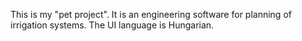 This is my "pet project". It is an engineering software for planning of irrigation systems. The UI language is Hungarian.
